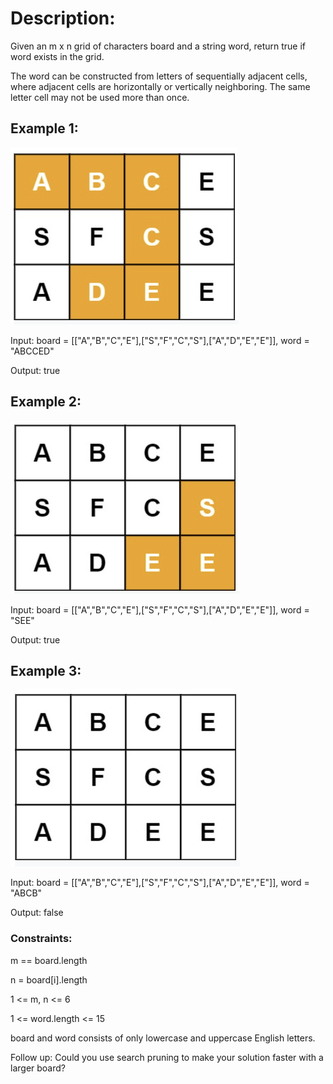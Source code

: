 # Description:

Given an m x n grid of characters board and a string word, return true if word exists in the grid.

The word can be constructed from letters of sequentially adjacent cells, where adjacent cells are horizontally or vertically neighboring. The same letter cell may not be used more than once.

## Example 1:

![ex1](./ex1.png)

Input: board = [["A","B","C","E"],["S","F","C","S"],["A","D","E","E"]], word = "ABCCED"

Output: true

## Example 2:

![ex2](./ex2.png)

Input: board = [["A","B","C","E"],["S","F","C","S"],["A","D","E","E"]], word = "SEE"

Output: true

## Example 3:

![ex3](./ex3.png)

Input: board = [["A","B","C","E"],["S","F","C","S"],["A","D","E","E"]], word = "ABCB"

Output: false

### Constraints:

m == board.length

n = board[i].length

1 <= m, n <= 6

1 <= word.length <= 15

board and word consists of only lowercase and uppercase English letters.

Follow up: Could you use search pruning to make your solution faster with a larger board?
